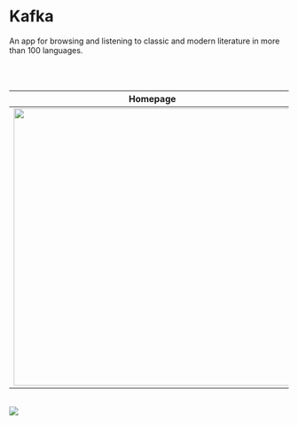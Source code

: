 # Kafka
An app for browsing and listening to classic and modern literature in more than 100 languages.





</br></br>

Homepage            |  Book Detail
:-------------------------:|:-------------------------:
<img src="https://user-images.githubusercontent.com/6247940/56096588-cbcb0300-5f07-11e9-9c0c-e8c9d129b8ff.png" width="500"> | <img src="https://user-images.githubusercontent.com/6247940/56096524-fcf70380-5f06-11e9-8dcf-b27c83c4503a.png" width="500">

</br>
<img src="https://user-images.githubusercontent.com/6247940/56096732-a0e1ae80-5f09-11e9-8369-6420c746e8af.png">

